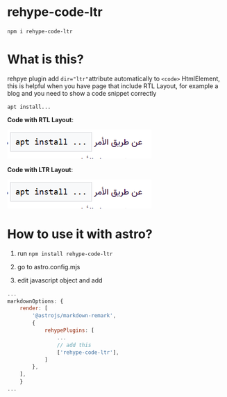 # rehype-code-ltr

```bash
npm i rehype-code-ltr
```

# What is this?

rehpye plugin add `dir="ltr"`attribute automatically to `<code>` HtmlElement, this is helpful when you have page that include RTL Layout, for example a blog and you need to show a code snippet correctly


```
apt install...
```

**Code with RTL Layout**:

![Without Plugin](https://github.com/X7md/rehype-code-ltr/blob/main/ScreenshotWithoutPlugIn.png)

**Code with LTR Layout**:

![With Plugin](https://github.com/X7md/rehype-code-ltr/blob/main/ScreenshotWithPlugIn.png)

# How to use it with astro?

1. run `npm install rehype-code-ltr`

2. go to astro.config.mjs 

3. edit javascript object and add 
```js
...
markdownOptions: {
    render: [
	    '@astrojs/markdown-remark',
		{
            rehypePlugins: [
                ...
                // add this
                ['rehype-code-ltr'],
            ]
		},
	],
	}
...
```